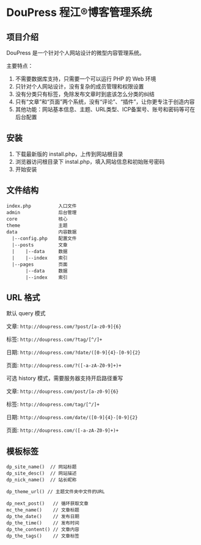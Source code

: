 # DouPress 程江®博客管理系统

## 项目介绍

DouPress 是一个针对个人网站设计的微型内容管理系统。

主要特点：

1. 不需要数据库支持，只需要一个可以运行 PHP 的 Web 环境
2. 只针对个人网站设计，没有复杂的成员管理和权限设置
3. 没有分类只有标签，免除发布文章时到底该怎么分类的纠结
4. 只有“文章”和“页面”两个系统，没有“评论”、“插件”，让你更专注于创造内容
5. 其他功能：网站基本信息、主题、URL类型、ICP备案号、账号和密码等可在后台配置

## 安装

1. 下载最新版的 install.php，上传到网站根目录
2. 浏览器访问根目录下 instal.php，填入网站信息和初始账号密码
3. 开始安装

## 文件结构

```
index.php          入口文件
admin              后台管理
core               核心
theme              主题
data               内容数据
  |--config.php    配置文件
  |--posts         文章
  |    |--data     数据
  |    |--index    索引
  |--pages         页面
       |--data     数据
       |--index    索引
```

## URL 格式

默认 query 模式

文章: `http://doupress.com/?post/[a-z0-9]{6}`

标签: `http://doupress.com/?tag/[^/]+`

日期: `http://doupress.com/?date/([0-9]{4}-[0-9]{2}`

页面: `http://doupress.com/?([-a-zA-Z0-9]+)+`

可选 history 模式，需要服务器支持开启路径重写

文章: `http://doupress.com/post/[a-z0-9]{6}`

标签: `http://doupress.com/tag/[^/]+`

日期: `http://doupress.com/date/([0-9]{4}-[0-9]{2}`

页面: `http://doupress.com/([-a-zA-Z0-9]+)+`

## 模板标签

```
dp_site_name()  // 网站标题
dp_site_desc()  // 网站描述
dp_nick_name()  // 站长昵称

dp_theme_url() // 主题文件夹中文件的URL

dp_next_post()   // 循环获取文章
mc_the_name()    // 文章标题
dp_the_date()    // 发布日期
dp_the_time()    // 发布时间
dp_the_content() // 文章内容
dp_the_tags()    // 文章标签
```
